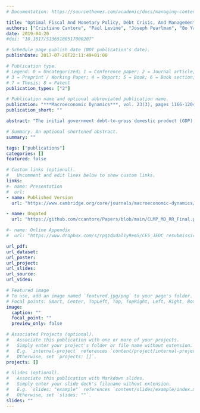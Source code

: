 ```yaml
---
# Documentation: https://sourcethemes.com/academic/docs/managing-content/

title: "Optimal Fiscal And Monetary Policy, Debt Crisis, And Management"
authors: ["Cristiano Cantore", "Paul Levine", "Joseph Pearlman", "Bo Yang"]
date: 2019-04-20
#doi: "10.1017/S1365100517000207"

# Schedule page publish date (NOT publication's date).
publishDate: 2017-07-20T22:11:49+01:00

# Publication type.
# Legend: 0 = Uncategorized; 1 = Conference paper; 2 = Journal article;
# 3 = Preprint / Working Paper; 4 = Report; 5 = Book; 6 = Book section;
# 7 = Thesis; 8 = Patent
publication_types: ["2"]

# Publication name and optional abbreviated publication name.
publication: "***Macroeconomic Dynamics***, vol. 23(3), pages 1166-1204, April"
publication_short: ""

abstract: "The initial government debt-to-gross domestic product (GDP) ratio and the government's commitment play a pivotal role in determining the welfare-optimal speed of fiscal consolidation in the management of a debt crisis. Under commitment, for low or moderate initial government debt-to-GDP ratios, the optimal consolidation is very slow. A faster pace is optimal when the economy starts from a high level of public debt implying high sovereign risk premia, unless these are suppressed via a bailout by official creditors. Under discretion, the cost of not being able to commit is reflected into a quick consolidation of government debt. Simple monetary-fiscal rules with passive fiscal policy, designed for an environment with 'normal shocks' perform reasonably well in mimicking the Ramsey-optimal response to one-off government debt shocks. When the government can issue also long-term bonds -under commitment- the optimal debt consolidation pace is slower than in the case of short-term bonds only, and entails an increase in the ratio between long- and short-term bonds."

# Summary. An optional shortened abstract.
summary: ""

tags: ["publications"]
categories: []
featured: false

# Custom links (optional).
#   Uncomment and edit lines below to show custom links.
links:
#- name: Presentation
#  url:
- name: Published Version
  url: "https://www.cambridge.org/core/journals/macroeconomic-dynamics/article/optimal-fiscal-and-monetary-policy-debt-crisis-and-management/4E05CEF51FA691092B6EE52ACC807F5E"

- name: Ungated
  url: "https://github.com/ccantore/Papers/blob/main/CLMP_MD_RR_Final.pdf"

#- name: Online Appendix
#  url: "https://www.dropbox.com/s/rpgzdxdal1y9em5/CES_JEDC_resubmission_v6_Online_Appendix.pdf?dl=0"

url_pdf:
url_dataset:
url_poster:
url_project:
url_slides:
url_source:
url_video:

# Featured image
# To use, add an image named `featured.jpg/png` to your page's folder.
# Focal points: Smart, Center, TopLeft, Top, TopRight, Left, Right, BottomLeft, Bottom, BottomRight.
image:
  caption: ""
  focal_point: ""
  preview_only: false

# Associated Projects (optional).
#   Associate this publication with one or more of your projects.
#   Simply enter your project's folder or file name without extension.
#   E.g. `internal-project` references `content/project/internal-project/index.md`.
#   Otherwise, set `projects: []`.
projects: []

# Slides (optional).
#   Associate this publication with Markdown slides.
#   Simply enter your slide deck's filename without extension.
#   E.g. `slides: "example"` references `content/slides/example/index.md`.
#   Otherwise, set `slides: ""`.
slides: ""
---
```

